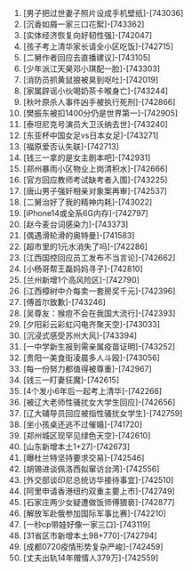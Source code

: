 
1. [男子把过世妻子照片设成手机壁纸]-[743036]
1. [沉香如屑一家三口花絮]-[743362]
1. [实体经济恢复向好韧性强]-[742047]
1. [孩子考上清华家长请全小区吃饭]-[742715]
1. [二舅作者回应去直播建议]-[743105]
1. [少年派江天昊邓小琪配一脸]-[743303]
1. [消防员抓黄鼠狼被臭到呕吐]-[742019]
1. [家属辟谣小伙喝奶茶卡喉身亡]-[743244]
1. [秋叶原杀人事件凶手被执行死刑]-[742866]
1. [樊振东被扣1400分仍是世界第一]-[742905]
1. [泰坦尼克号演员大卫沃纳去世]-[743240]
1. [东亚杯中国女足vs日本女足]-[743271]
1. [福原爱否认失联]-[742713]
1. [钱三一拿的是女主剧本吧]-[742931]
1. [郑州暴雨小区物业上岗清积水]-[742666]
1. [官方回应教师考试缺考者入围]-[743225]
1. [唐山男子强奸相亲对象案再审]-[742537]
1. [二舅治好了我的精神内耗]-[743022]
1. [iPhone14或全系6G内存]-[742797]
1. [赵今麦台词感染力]-[743373]
1. [偶遇滑轮滑的奥特曼]-[741583]
1. [超市里的1元水消失了吗]-[742286]
1. [江西国控回应员工发布不当言论]-[742662]
1. [小杨哥帮王磊妈妈寻子]-[742810]
1. [兰州新增1个高风险区]-[742790]
1. [江西樟树中介每卖一套房奖千元]-[742396]
1. [傅首尔致歉]-[743246]
1. [吴尊友：猴痘不会在我国大流行]-[742393]
1. [夕阳彩云彩虹闪电齐聚天空]-[743033]
1. [沉浸式感受苏州大风]-[743394]
1. [一中学新生报到需亲属疫苗证明]-[743252]
1. [贵阳一美食街凌晨多人斗殴]-[743056]
1. [每一份努力都值得被尊重]-[742967]
1. [钱三一盯妻狂魔]-[742615]
1. [4个发小6年后一起考上清华]-[742266]
1. [被辽大老师性骚扰女大学生回应]-[742656]
1. [辽大辅导员回应被指性骚扰女学生]-[742759]
1. [坐小孩桌还逃不过催婚]-[741720]
1. [郑州城区现罕见绿色天空]-[742610]
1. [山东新增本土1+27]-[742673]
1. [曝杜兰特坚持要求交易]-[742546]
1. [胡锡进谈佩洛西拟窜访台湾]-[742556]
1. [外交部谈印尼总统访华接待事宜]-[742510]
1. [阿里申请香港纽约双重主要上市]-[742749]
1. [石家庄两少女疑遭做饭师傅猥亵]-[742877]
1. [解放军赴俄参加国际军事比赛]-[742210]
1. [一秒cp带娃好像一家三口]-[743119]
1. [31省区市新增本土98+770]-[742794]
1. [成都0720疫情形势复杂严峻]-[742459]
1. [丈夫出轨14年赠情人379万]-[742559]